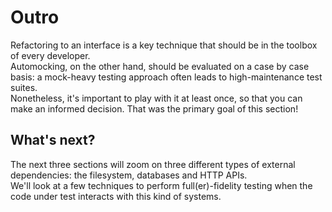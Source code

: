 # Outro

Refactoring to an interface is a key technique that should be in the toolbox of every developer.  
Automocking, on the other hand, should be evaluated on a case by case basis: a mock-heavy testing approach
often leads to high-maintenance test suites.  
Nonetheless, it's important to play with it at least once, so that you can make an informed decision. 
That was the primary goal of this section!

## What's next?

The next three sections will zoom on three different types of external dependencies: 
the filesystem, databases and HTTP APIs.  
We'll look at a few techniques to perform full(er)-fidelity testing when the code under test interacts with this kind
of systems.
